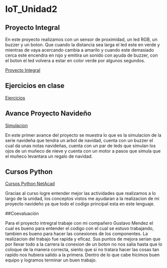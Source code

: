 # IoT_Unidad2
## Proyecto Integral
En este proyecto realizamos con un sensor de proximidad, un led RGB, un buzzer y un boton. Que cuando la distancia sea larga el led este en verde y mientras de vaya acercando cambia a amarilo y cuando este demasiado cerca este encendra en rojo y emitira un sonido con ayuda de buzzer, con el boton el led volvera a estar en color verde por algunos segundos.

[Proyecto Integral](https://drive.google.com/drive/folders/1JokishrwZFV7nYw-GZlNIU-iut85xlxy?usp=drive_link)

## Ejercicios en clase

[Ejercicios](https://drive.google.com/drive/folders/1_42anz2u2cN2MXMXG8-ophJSg_ypLxMX?usp=drive_link)

## Avance Proyecto Navideño

[Simulacion](https://drive.google.com/drive/folders/1WxpbrhxvbLO-l_w8pYjVvKn2AwJRWYwW?usp=sharing)

En este primer avance del proyecto se muestra lo que es la simulacion de la serie navideña que tendra un arbol de navidad, cuenta con un buzzer el cual da unas notas navideñas, cuenta con un par de leds que simulan los ojos de un muñeco de nieve y cuenta con un motor a pasos que simula que el muñeco levantara un regalo de navidad.

## Cursos Python

[Cursos Python NetAcad](https://github.com/AntonioBM28/IoT_Unidad2/tree/main/Curso_Python_NetAcad)

Gracias al curso logre entender mejor las actividades que realizamos a lo largo de la unidad, los conceptos vistos me ayudaran a la realizacion de mi proyecto navideño ya que todo el codigo principal esta en este lenguaje.

##Coevaluación

Para el proyecto intregral trabaje con mi compañero Gustavo Mendez el cual es bueno para entender el codigo con el cual se estuvo trabajando, tambien es bueno para hacer las conexiones de los componentes. La realizacion del trabajo fue rapida y eficaz. Sus puntos de mejora serian que por llevar todo a la carrera la conexion de un boton no nos salia hasta que lo coloque de la manera correcta, siento que si no tratara hacer las cosas tan rapido nos hubiera salido a la primera. Dentro de lo que cabe hicimos buen equipo y logramos terminar un buen trabajo.

